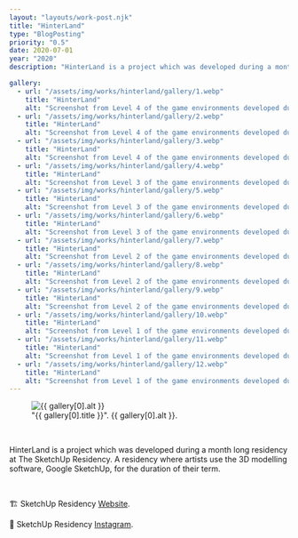 ```yaml
---
layout: "layouts/work-post.njk"
title: "HinterLand"
type: "BlogPosting"
priority: "0.5"
date: 2020-07-01
year: "2020"
description: "HinterLand is a project which was developed during a month long residency at The SketchUp Residency. A residency where artists use the 3D modelling software, Google SketchUp, for the duration of their term."

gallery:
  - url: "/assets/img/works/hinterland/gallery/1.webp"
    title: "HinterLand"
    alt: "Screenshot from Level 4 of the game environments developed during this residency"
  - url: "/assets/img/works/hinterland/gallery/2.webp"
    title: "HinterLand"
    alt: "Screenshot from Level 4 of the game environments developed during this residency"
  - url: "/assets/img/works/hinterland/gallery/3.webp"
    title: "HinterLand"
    alt: "Screenshot from Level 4 of the game environments developed during this residency"
  - url: "/assets/img/works/hinterland/gallery/4.webp"
    title: "HinterLand"
    alt: "Screenshot from Level 3 of the game environments developed during this residency"
  - url: "/assets/img/works/hinterland/gallery/5.webp"
    title: "HinterLand"
    alt: "Screenshot from Level 3 of the game environments developed during this residency"
  - url: "/assets/img/works/hinterland/gallery/6.webp"
    title: "HinterLand"
    alt: "Screenshot from Level 3 of the game environments developed during this residency"
  - url: "/assets/img/works/hinterland/gallery/7.webp"
    title: "HinterLand"
    alt: "Screenshot from Level 2 of the game environments developed during this residency"
  - url: "/assets/img/works/hinterland/gallery/8.webp"
    title: "HinterLand"
    alt: "Screenshot from Level 2 of the game environments developed during this residency"
  - url: "/assets/img/works/hinterland/gallery/9.webp"
    title: "HinterLand"
    alt: "Screenshot from Level 2 of the game environments developed during this residency"
  - url: "/assets/img/works/hinterland/gallery/10.webp"
    title: "HinterLand"
    alt: "Screenshot from Level 1 of the game environments developed during this residency"
  - url: "/assets/img/works/hinterland/gallery/11.webp"
    title: "HinterLand"
    alt: "Screenshot from Level 1 of the game environments developed during this residency"
  - url: "/assets/img/works/hinterland/gallery/12.webp"
    title: "HinterLand"
    alt: "Screenshot from Level 1 of the game environments developed during this residency"
---
```


<figure class="main-article__figure">
    <img src="{{ gallery[0].url  }}" alt="{{ gallery[0].alt }}" title="{{ gallery[0].title }}">
        <figcaption>
            "{{ gallery[0].title }}". {{ gallery[0].alt }}.
        </figcaption>
</figure>

<br>

<p class="indent">HinterLand is a project which was developed during a month long residency at The SketchUp Residency. A residency where artists use the 3D modelling software, Google SketchUp, for the duration of their term.</p>

<br>

<p>🏗️ SketchUp Residency <a href="https://www.sidandjim.com/the-sketchup-residency" target="_blank" rel="noopener">Website</a>.</p>
<p>🔗 SketchUp Residency <a href="https://www.instagram.com/sketchupresidency/" target="_blank" rel="noopener">Instagram</a>.</p>

<br>
<br>